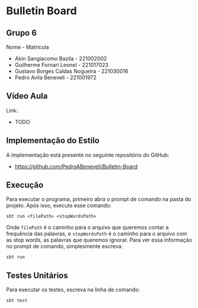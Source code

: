# Bulletin Board

## Grupo 6
Nome - Matrícula
* Akin Sangiacomo Bazila - 221002002
* Guilherme Fornari Leonel - 221017023
* Gustavo Borges Caldas Nogueira - 221030016
* Pedro Avila Beneveli - 221001972

## Vídeo Aula
Link:
* TODO

## Implementação do Estilo
A implementação está presente no seguinte repositório do GitHub:
* https://github.com/PedroABeneveli/Bulletin-Board

## Execução
Para executar o programa, primeiro abra o prompt de comando na pasta do projeto. Após isso, execute esse comando:
```
sbt run <filePath> <stopWordsPath>
```
Onde ```filePath``` é o caminho para o arquivo que queremos contar a frequência das palavras, e ```stopWordsPath``` é o caminho para o arquivo com as stop words, as palavras que queremos ignorar.
Para ver essa informação no prompt de comando, simplesmente escreva:
```
sbt run
```

## Testes Unitários
Para executar os testes, escreva na linha de comando:
```
sbt test
```
